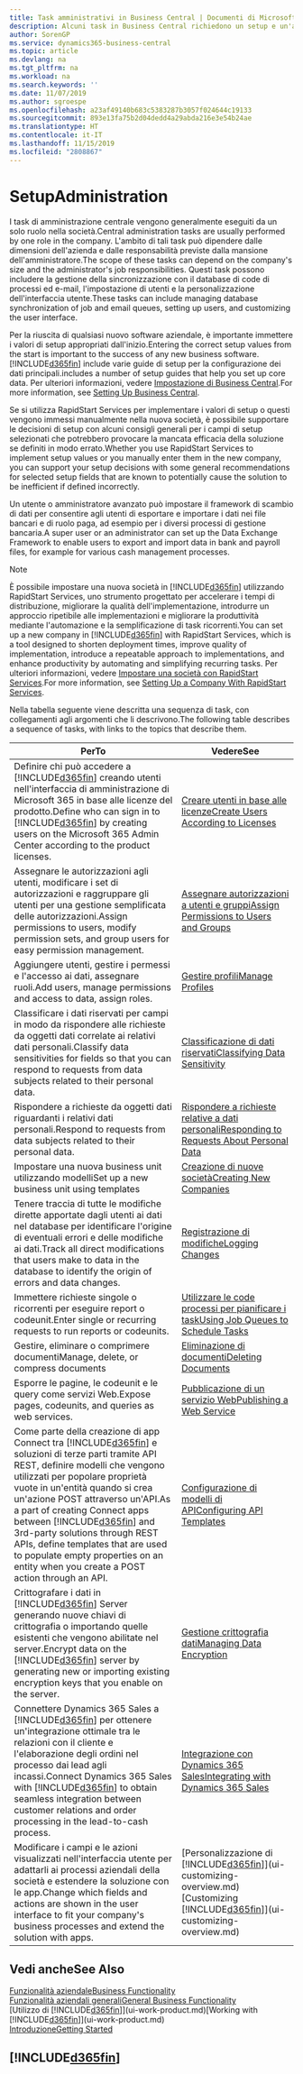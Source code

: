 ```yaml
---
title: Task amministrativi in Business Central | Documenti di Microsoft
description: Alcuni task in Business Central richiedono un setup e un'amministrazione centrale. In questa sezione, viene fornita una descrizione di tali task e informazioni su come utilizzarli.
author: SorenGP
ms.service: dynamics365-business-central
ms.topic: article
ms.devlang: na
ms.tgt_pltfrm: na
ms.workload: na
ms.search.keywords: ''
ms.date: 11/07/2019
ms.author: sgroespe
ms.openlocfilehash: a23af49140b683c5383287b3057f024644c19133
ms.sourcegitcommit: 893e13fa75b2d04dedd4a29abda216e3e54b24ae
ms.translationtype: HT
ms.contentlocale: it-IT
ms.lasthandoff: 11/15/2019
ms.locfileid: "2808867"
---
```

# <a name="administration"></a><span data-ttu-id="58f63-104">Setup</span><span class="sxs-lookup"><span data-stu-id="58f63-104">Administration</span></span>
<span data-ttu-id="58f63-105">I task di amministrazione centrale vengono generalmente eseguiti da un solo ruolo nella società.</span><span class="sxs-lookup"><span data-stu-id="58f63-105">Central administration tasks are usually performed by one role in the company.</span></span> <span data-ttu-id="58f63-106">L'ambito di tali task può dipendere dalle dimensioni dell'azienda e dalle responsabilità previste dalla mansione dell'amministratore.</span><span class="sxs-lookup"><span data-stu-id="58f63-106">The scope of these tasks can depend on the company's size and the administrator's job responsibilities.</span></span> <span data-ttu-id="58f63-107">Questi task possono includere la gestione della sincronizzazione con il database di code di processi ed e-mail, l'impostazione di utenti e la personalizzazione dell'interfaccia utente.</span><span class="sxs-lookup"><span data-stu-id="58f63-107">These tasks can include managing database synchronization of job and email queues, setting up users, and customizing the user interface.</span></span>  

<span data-ttu-id="58f63-108">Per la riuscita di qualsiasi nuovo software aziendale, è importante immettere i valori di setup appropriati dall'inizio.</span><span class="sxs-lookup"><span data-stu-id="58f63-108">Entering the correct setup values from the start is important to the success of any new business software.</span></span> [!INCLUDE[d365fin](includes/d365fin_md.md)] <span data-ttu-id="58f63-109">include varie guide di setup per la configurazione dei dati principali.</span><span class="sxs-lookup"><span data-stu-id="58f63-109">includes a number of setup guides that help you set up core data.</span></span> <span data-ttu-id="58f63-110">Per ulteriori informazioni, vedere [Impostazione di Business Central](setup.md).</span><span class="sxs-lookup"><span data-stu-id="58f63-110">For more information, see [Setting Up Business Central](setup.md).</span></span>

<span data-ttu-id="58f63-111">Se si utilizza RapidStart Services per implementare i valori di setup o questi vengono immessi manualmente nella nuova società, è possibile supportare le decisioni di setup con alcuni consigli generali per i campi di setup selezionati che potrebbero provocare la mancata efficacia della soluzione se definiti in modo errato.</span><span class="sxs-lookup"><span data-stu-id="58f63-111">Whether you use RapidStart Services to implement setup values or you manually enter them in the new company, you can support your setup decisions with some general recommendations for selected setup fields that are known to potentially cause the solution to be inefficient if defined incorrectly.</span></span>  

<span data-ttu-id="58f63-112">Un utente o amministratore avanzato può impostare il framework di scambio di dati per consentire agli utenti di esportare e importare i dati nei file bancari e di ruolo paga, ad esempio per i diversi processi di gestione bancaria.</span><span class="sxs-lookup"><span data-stu-id="58f63-112">A super user or an administrator can set up the Data Exchange Framework to enable users to export and import data in bank and payroll files, for example for various cash management processes.</span></span>

> [!NOTE]
> <span data-ttu-id="58f63-113">È possibile impostare una nuova società in [!INCLUDE[d365fin](includes/d365fin_md.md)] utilizzando RapidStart Services, uno strumento progettato per accelerare i tempi di distribuzione, migliorare la qualità dell'implementazione, introdurre un approccio ripetibile alle implementazioni e migliorare la produttività mediante l'automazione e la semplificazione di task ricorrenti.</span><span class="sxs-lookup"><span data-stu-id="58f63-113">You can set up a new company in [!INCLUDE[d365fin](includes/d365fin_md.md)] with RapidStart Services, which is a tool designed to shorten deployment times, improve quality of implementation, introduce a repeatable approach to implementations, and enhance productivity by automating and simplifying recurring tasks.</span></span> <span data-ttu-id="58f63-114">Per ulteriori informazioni, vedere [Impostare una società con RapidStart Services](admin-set-up-a-company-with-rapidstart.md).</span><span class="sxs-lookup"><span data-stu-id="58f63-114">For more information, see [Setting Up a Company With RapidStart Services](admin-set-up-a-company-with-rapidstart.md).</span></span>

<span data-ttu-id="58f63-115">Nella tabella seguente viene descritta una sequenza di task, con collegamenti agli argomenti che li descrivono.</span><span class="sxs-lookup"><span data-stu-id="58f63-115">The following table describes a sequence of tasks, with links to the topics that describe them.</span></span>   

|<span data-ttu-id="58f63-116">**Per**</span><span class="sxs-lookup"><span data-stu-id="58f63-116">**To**</span></span>|<span data-ttu-id="58f63-117">**Vedere**</span><span class="sxs-lookup"><span data-stu-id="58f63-117">**See**</span></span>|  
|------------|-------------|  
|<span data-ttu-id="58f63-118">Definire chi può accedere a [!INCLUDE[d365fin](includes/d365fin_md.md)] creando utenti nell'interfaccia di amministrazione di Microsoft 365 in base alle licenze del prodotto.</span><span class="sxs-lookup"><span data-stu-id="58f63-118">Define who can sign in to [!INCLUDE[d365fin](includes/d365fin_md.md)] by creating users on the Microsoft 365 Admin Center according to the product licenses.</span></span>|[<span data-ttu-id="58f63-119">Creare utenti in base alle licenze</span><span class="sxs-lookup"><span data-stu-id="58f63-119">Create Users According to Licenses</span></span>](ui-how-users-permissions.md)| 
|<span data-ttu-id="58f63-120">Assegnare le autorizzazioni agli utenti, modificare i set di autorizzazioni e raggruppare gli utenti per una gestione semplificata delle autorizzazioni.</span><span class="sxs-lookup"><span data-stu-id="58f63-120">Assign permissions to users, modify permission sets, and group users for easy permission management.</span></span>|[<span data-ttu-id="58f63-121">Assegnare autorizzazioni a utenti e gruppi</span><span class="sxs-lookup"><span data-stu-id="58f63-121">Assign Permissions to Users and Groups</span></span>](ui-how-users-permissions.md)|
|<span data-ttu-id="58f63-122">Aggiungere utenti, gestire i permessi e l'accesso ai dati, assegnare ruoli.</span><span class="sxs-lookup"><span data-stu-id="58f63-122">Add users, manage permissions and access to data, assign roles.</span></span>|[<span data-ttu-id="58f63-123">Gestire profili</span><span class="sxs-lookup"><span data-stu-id="58f63-123">Manage Profiles</span></span>](admin-users-profiles-roles.md)|
|<span data-ttu-id="58f63-124">Classificare i dati riservati per campi in modo da rispondere alle richieste da oggetti dati correlate ai relativi dati personali.</span><span class="sxs-lookup"><span data-stu-id="58f63-124">Classify data sensitivities for fields so that you can respond to requests from data subjects related to their personal data.</span></span>|[<span data-ttu-id="58f63-125">Classificazione di dati riservati</span><span class="sxs-lookup"><span data-stu-id="58f63-125">Classifying Data Sensitivity</span></span>](admin-classifying-data-sensitivity.md)|
|<span data-ttu-id="58f63-126">Rispondere a richieste da oggetti dati riguardanti i relativi dati personali.</span><span class="sxs-lookup"><span data-stu-id="58f63-126">Respond to requests from data subjects related to their personal data.</span></span>|[<span data-ttu-id="58f63-127">Rispondere a richieste relative a dati personali</span><span class="sxs-lookup"><span data-stu-id="58f63-127">Responding to Requests About Personal Data</span></span>](admin-responding-to-requests-about-personal-data.md)|
|<span data-ttu-id="58f63-128">Impostare una nuova business unit utilizzando modelli</span><span class="sxs-lookup"><span data-stu-id="58f63-128">Set up a new business unit using templates</span></span>|[<span data-ttu-id="58f63-129">Creazione di nuove società</span><span class="sxs-lookup"><span data-stu-id="58f63-129">Creating New Companies</span></span>](about-new-company.md)|
|<span data-ttu-id="58f63-130">Tenere traccia di tutte le modifiche dirette apportate dagli utenti ai dati nel database per identificare l'origine di eventuali errori e delle modifiche ai dati.</span><span class="sxs-lookup"><span data-stu-id="58f63-130">Track all direct modifications that users make to data in the database to identify the origin of errors and data changes.</span></span>|[<span data-ttu-id="58f63-131">Registrazione di modifiche</span><span class="sxs-lookup"><span data-stu-id="58f63-131">Logging Changes</span></span>](across-log-changes.md)|  
|<span data-ttu-id="58f63-132">Immettere richieste singole o ricorrenti per eseguire report o codeunit.</span><span class="sxs-lookup"><span data-stu-id="58f63-132">Enter single or recurring requests to run reports or codeunits.</span></span>|[<span data-ttu-id="58f63-133">Utilizzare le code processi per pianificare i task</span><span class="sxs-lookup"><span data-stu-id="58f63-133">Using Job Queues to Schedule Tasks</span></span>](admin-job-queues-schedule-tasks.md)|  
|<span data-ttu-id="58f63-134">Gestire, eliminare o comprimere documenti</span><span class="sxs-lookup"><span data-stu-id="58f63-134">Manage, delete, or compress documents</span></span>|[<span data-ttu-id="58f63-135">Eliminazione di documenti</span><span class="sxs-lookup"><span data-stu-id="58f63-135">Deleting Documents</span></span>](admin-manage-documents.md)|  
|<span data-ttu-id="58f63-136">Esporre le pagine, le codeunit e le query come servizi Web.</span><span class="sxs-lookup"><span data-stu-id="58f63-136">Expose pages, codeunits, and queries as web services.</span></span>|[<span data-ttu-id="58f63-137">Pubblicazione di un servizio Web</span><span class="sxs-lookup"><span data-stu-id="58f63-137">Publishing a Web Service</span></span>](across-how-publish-web-service.md)|
|<span data-ttu-id="58f63-138">Come parte della creazione di app Connect tra [!INCLUDE[d365fin](includes/d365fin_md.md)] e soluzioni di terze parti tramite API REST, definire modelli che vengono utilizzati per popolare proprietà vuote in un'entità quando si crea un'azione POST attraverso un'API.</span><span class="sxs-lookup"><span data-stu-id="58f63-138">As a part of creating Connect apps between [!INCLUDE[d365fin](includes/d365fin_md.md)] and 3rd-party solutions through REST APIs, define templates that are used to populate empty properties on an entity when you create a POST action through an API.</span></span>|[<span data-ttu-id="58f63-139">Configurazione di modelli di API</span><span class="sxs-lookup"><span data-stu-id="58f63-139">Configuring API Templates</span></span>](admin-configuring-api-template.md)|
|<span data-ttu-id="58f63-140">Crittografare i dati in [!INCLUDE[d365fin](includes/d365fin_md.md)] Server generando nuove chiavi di crittografia o importando quelle esistenti che vengono abilitate nel server.</span><span class="sxs-lookup"><span data-stu-id="58f63-140">Encrypt data on the [!INCLUDE[d365fin](includes/d365fin_md.md)] server by generating new or importing existing encryption keys that you enable on the server.</span></span>|[<span data-ttu-id="58f63-141">Gestione crittografia dati</span><span class="sxs-lookup"><span data-stu-id="58f63-141">Managing Data Encryption</span></span>](admin-manage-data-encryption.md)|
|<span data-ttu-id="58f63-142">Connettere Dynamics 365 Sales a [!INCLUDE[d365fin](includes/d365fin_md.md)] per ottenere un'integrazione ottimale tra le relazioni con il cliente e l'elaborazione degli ordini nel processo dai lead agli incassi.</span><span class="sxs-lookup"><span data-stu-id="58f63-142">Connect Dynamics 365 Sales with [!INCLUDE[d365fin](includes/d365fin_md.md)] to obtain seamless integration between customer relations and order processing in the lead-to-cash process.</span></span>|[<span data-ttu-id="58f63-143">Integrazione con Dynamics 365 Sales</span><span class="sxs-lookup"><span data-stu-id="58f63-143">Integrating with Dynamics 365 Sales</span></span>](admin-prepare-dynamics-365-for-sales-for-integration.md)|
|<span data-ttu-id="58f63-144">Modificare i campi e le azioni visualizzati nell'interfaccia utente per adattarli ai processi aziendali della società e estendere la soluzione con le app.</span><span class="sxs-lookup"><span data-stu-id="58f63-144">Change which fields and actions are shown in the user interface to fit your company's business processes and extend the solution with apps.</span></span>|<span data-ttu-id="58f63-145">[Personalizzazione di [!INCLUDE[d365fin](includes/d365fin_md.md)]](ui-customizing-overview.md)</span><span class="sxs-lookup"><span data-stu-id="58f63-145">[Customizing [!INCLUDE[d365fin](includes/d365fin_md.md)]](ui-customizing-overview.md)</span></span>|

## <a name="see-also"></a><span data-ttu-id="58f63-146">Vedi anche</span><span class="sxs-lookup"><span data-stu-id="58f63-146">See Also</span></span>
[<span data-ttu-id="58f63-147">Funzionalità aziendale</span><span class="sxs-lookup"><span data-stu-id="58f63-147">Business Functionality</span></span>](across-business-functionality.md)  
[<span data-ttu-id="58f63-148">Funzionalità aziendali generali</span><span class="sxs-lookup"><span data-stu-id="58f63-148">General Business Functionality</span></span>](ui-across-business-areas.md)  
<span data-ttu-id="58f63-149">[Utilizzo di [!INCLUDE[d365fin](includes/d365fin_md.md)]](ui-work-product.md)</span><span class="sxs-lookup"><span data-stu-id="58f63-149">[Working with [!INCLUDE[d365fin](includes/d365fin_md.md)]](ui-work-product.md)</span></span>  
[<span data-ttu-id="58f63-150">Introduzione</span><span class="sxs-lookup"><span data-stu-id="58f63-150">Getting Started</span></span>](product-get-started.md)    

## [!INCLUDE[d365fin](includes/free_trial_md.md)]  
